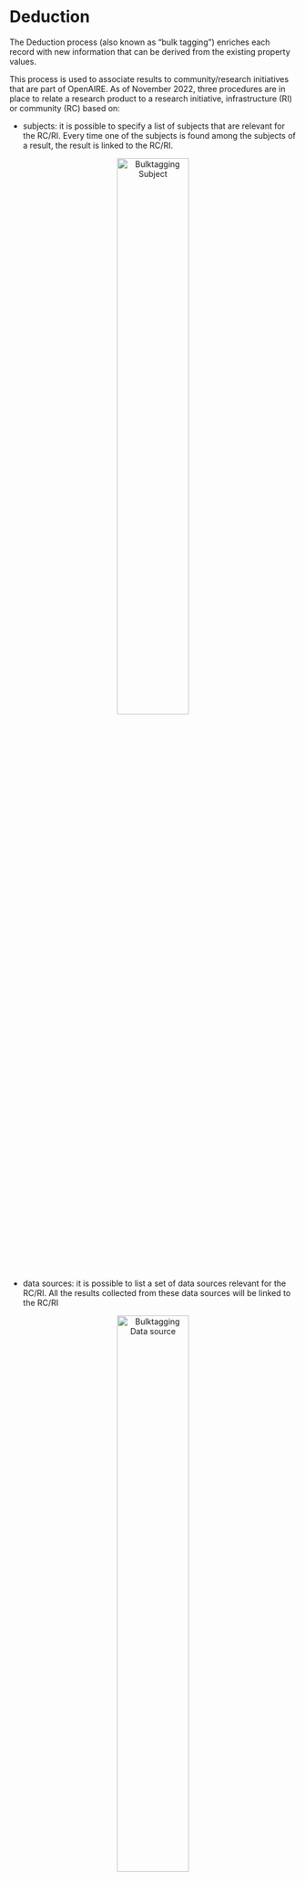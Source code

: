 # Deduction

The Deduction process (also known as “bulk tagging”) enriches each record with new information that can be derived from the existing property values.

This process is used to associate results to community/research initiatives that are part of OpenAIRE. 
As of November 2022, three procedures are in place to relate a research product to a research initiative, infrastructure (RI) or community (RC) based on:

* subjects: it is possible to specify a list of subjects that are relevant for the RC/RI. Every time one of the subjects is found among the subjects of a result, the result is linked to the RC/RI.

<p align="center">
    <img loading="lazy" alt="Bulktagging Subject" src="/img/docs/enrichment/bulktagging_subject.png" width="50%" className="img_node_modules-@docusaurus-theme-classic-lib-theme-MDXComponents-Img-styles-module"/>
</p>


* data sources: it is possible to list a set of data sources relevant for the RC/RI. All the results collected from these data sources will be linked to the RC/RI
<p align="center">
    <img loading="lazy" alt="Bulktagging Data source" src="/img/docs/enrichment/bulktagging_datasource.png" width="50%" className="img_node_modules-@docusaurus-theme-classic-lib-theme-MDXComponents-Img-styles-module"/>
</p>

 When only some results collected from a datasource are relevant for the RC/RI, it is possible to specify a set of selection constraints (SC) that have to be verified before linking the result to the 
community. The selection constraint has the form <strong>SC = S1 or S2 or ... or Sn</strong>. The generic Si has the form <strong>Si = s<sub>i1</sub> and s<sub>i2</sub> and ...and s<sub>in</sub></strong> and each s<sub>ij</sub> is a condition on a specific field of the result. The set of fields that can be specified is <strong>F={title, author, contributor, description, orcid}</strong>, 
while the set of condition can be among <strong>V={contains, equals, not_contains, not_equals, contains_ignorecase, equals_ignorecase, not_contains_ignorecase, not_equal_ignorecase}</strong>, and the value is free text.
A possible selection criteria can be: “All the products whose contributor contains DARIAH “

<p align="center">
    <img loading="lazy" alt="Bulktagging Data source" src="/img/docs/enrichment/bulktagging_selconstraints.png" width="70%" className="img_node_modules-@docusaurus-theme-classic-lib-theme-MDXComponents-Img-styles-module"/>
</p>

* Zenodo community: it is possible to list a set of Zenodo communities relevant for the RC/RI. All the products collected from the listed Zenodo communities are linked to the RC/RI


<p align="center">
    <img loading="lazy" alt="Bulktagging Zenodo Community" src="/img/docs/enrichment/bulktagging_zenodo.png" width="50%" className="img_node_modules-@docusaurus-theme-classic-lib-theme-MDXComponents-Img-styles-module"/>
</p>


The list of subjects, Zenodo communities and data sources used to enrich the products are defined by the managers of the community gateway or infrastructure monitoring dashboard associated with the RC/RI.
